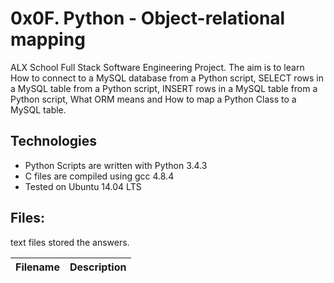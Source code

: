 # 0x0F. Python - Object-relational mapping

ALX School Full Stack Software Engineering Project. The aim is to learn How to connect to a MySQL database from a Python script, SELECT rows in a MySQL table from a Python script, INSERT rows in a MySQL table from a Python script, What ORM means and How to map a Python Class to a MySQL table.

## Technologies
- Python Scripts are written with Python 3.4.3
- C files are compiled using gcc 4.8.4
- Tested on Ubuntu 14.04 LTS

## Files:

text files stored the answers.

| Filename | Description |
| -------- | ----------- |
